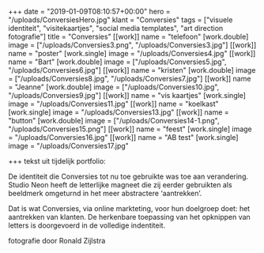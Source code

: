 +++
date = "2019-01-09T08:10:57+00:00"
hero = "/uploads/ConversiesHero.jpg"
klant = "Conversies"
tags = ["visuele identiteit", "visitekaartjes", "social media templates", "art direction fotografie"]
title = "Conversies"
[[work]]
name = "telefoon"
[work.double]
image = ["/uploads/Conversies3.png", "/uploads/Conversies3.jpg"]
[[work]]
name = "poster"
[work.single]
image = "/uploads/Conversies4.jpg"
[[work]]
name = "Bart"
[work.double]
image = ["/uploads/Conversies5.jpg", "/uploads/Conversies6.jpg"]
[[work]]
name = "kristen"
[work.double]
image = ["/uploads/Conversies8.jpg", "/uploads/Conversies7.jpg"]
[[work]]
name = "Jeanne"
[work.double]
image = ["/uploads/Conversies10.jpg", "/uploads/Conversies9.jpg"]
[[work]]
name = "vis kaartjes"
[work.single]
image = "/uploads/Conversies11.jpg"
[[work]]
name = "koelkast"
[work.single]
image = "/uploads/Conversies13.jpg"
[[work]]
name = "button"
[work.double]
image = ["/uploads/Conversies14-1.png", "/uploads/Conversies15.png"]
[[work]]
name = "feest"
[work.single]
image = "/uploads/Conversies16.jpg"
[[work]]
name = "AB test"
[work.single]
image = "/uploads/Conversies17.jpg"

+++
tekst uit tijdelijk portfolio:

De identiteit die Conversies tot nu toe gebruikte was toe aan verandering. Studio Neon heeft de letterlijke magneet die zij eerder gebruikten als beeldmerk omgeturnd in het meer abstractere ‘aantrekken’.

Dat is wat Conversies, via online markteting, voor hun doelgroep doet: het aantrekken van klanten. De herkenbare toepassing van het opknippen van letters is doorgevoerd in de volledige indentiteit.

fotografie door Ronald Zijlstra